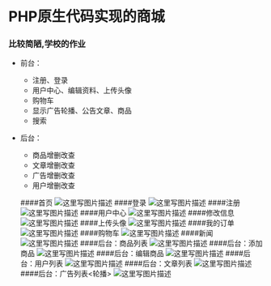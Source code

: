 # PHP原生代码实现的商城

### 比较简陋,学校的作业
- 前台：
  - 注册、登录
  - 用户中心、编辑资料、上传头像
  - 购物车
  - 显示广告轮播、公告文章、商品
  - 搜索
- 后台：
  - 商品增删改查
  - 文章增删改查
  - 广告增删改查
  - 用户增删改查


  ####首页
![这里写图片描述](http://img.blog.csdn.net/20170429221241015?watermark/2/text/aHR0cDovL2Jsb2cuY3Nkbi5uZXQvdTAxMjk5NTg1Ng==/font/5a6L5L2T/fontsize/400/fill/I0JBQkFCMA==/dissolve/70/gravity/SouthEast)
####登录
![这里写图片描述](http://img.blog.csdn.net/20170429221323281?watermark/2/text/aHR0cDovL2Jsb2cuY3Nkbi5uZXQvdTAxMjk5NTg1Ng==/font/5a6L5L2T/fontsize/400/fill/I0JBQkFCMA==/dissolve/70/gravity/SouthEast)
####注册
![这里写图片描述](http://img.blog.csdn.net/20170429221340636?watermark/2/text/aHR0cDovL2Jsb2cuY3Nkbi5uZXQvdTAxMjk5NTg1Ng==/font/5a6L5L2T/fontsize/400/fill/I0JBQkFCMA==/dissolve/70/gravity/SouthEast)
####用户中心
![这里写图片描述](http://img.blog.csdn.net/20170429221408595?watermark/2/text/aHR0cDovL2Jsb2cuY3Nkbi5uZXQvdTAxMjk5NTg1Ng==/font/5a6L5L2T/fontsize/400/fill/I0JBQkFCMA==/dissolve/70/gravity/SouthEast)
####修改信息
![这里写图片描述](http://img.blog.csdn.net/20170429221447779?watermark/2/text/aHR0cDovL2Jsb2cuY3Nkbi5uZXQvdTAxMjk5NTg1Ng==/font/5a6L5L2T/fontsize/400/fill/I0JBQkFCMA==/dissolve/70/gravity/SouthEast)
####上传头像
![这里写图片描述](http://img.blog.csdn.net/20170429221510404?watermark/2/text/aHR0cDovL2Jsb2cuY3Nkbi5uZXQvdTAxMjk5NTg1Ng==/font/5a6L5L2T/fontsize/400/fill/I0JBQkFCMA==/dissolve/70/gravity/SouthEast)
####我的订单
![这里写图片描述](http://img.blog.csdn.net/20170429221539283?watermark/2/text/aHR0cDovL2Jsb2cuY3Nkbi5uZXQvdTAxMjk5NTg1Ng==/font/5a6L5L2T/fontsize/400/fill/I0JBQkFCMA==/dissolve/70/gravity/SouthEast)
####购物车
![这里写图片描述](http://img.blog.csdn.net/20170429221631690?watermark/2/text/aHR0cDovL2Jsb2cuY3Nkbi5uZXQvdTAxMjk5NTg1Ng==/font/5a6L5L2T/fontsize/400/fill/I0JBQkFCMA==/dissolve/70/gravity/SouthEast)
####新闻
![这里写图片描述](http://img.blog.csdn.net/20170429222018738?watermark/2/text/aHR0cDovL2Jsb2cuY3Nkbi5uZXQvdTAxMjk5NTg1Ng==/font/5a6L5L2T/fontsize/400/fill/I0JBQkFCMA==/dissolve/70/gravity/SouthEast)
####后台：商品列表
![这里写图片描述](http://img.blog.csdn.net/20170429221654096?watermark/2/text/aHR0cDovL2Jsb2cuY3Nkbi5uZXQvdTAxMjk5NTg1Ng==/font/5a6L5L2T/fontsize/400/fill/I0JBQkFCMA==/dissolve/70/gravity/SouthEast)
####后台：添加商品
![这里写图片描述](http://img.blog.csdn.net/20170429221740081?watermark/2/text/aHR0cDovL2Jsb2cuY3Nkbi5uZXQvdTAxMjk5NTg1Ng==/font/5a6L5L2T/fontsize/400/fill/I0JBQkFCMA==/dissolve/70/gravity/SouthEast)
####后台：编辑商品
![这里写图片描述](http://img.blog.csdn.net/20170429221803565?watermark/2/text/aHR0cDovL2Jsb2cuY3Nkbi5uZXQvdTAxMjk5NTg1Ng==/font/5a6L5L2T/fontsize/400/fill/I0JBQkFCMA==/dissolve/70/gravity/SouthEast)
####后台：用户列表
![这里写图片描述](http://img.blog.csdn.net/20170429221824003?watermark/2/text/aHR0cDovL2Jsb2cuY3Nkbi5uZXQvdTAxMjk5NTg1Ng==/font/5a6L5L2T/fontsize/400/fill/I0JBQkFCMA==/dissolve/70/gravity/SouthEast)
####后台：文章列表
![这里写图片描述](http://img.blog.csdn.net/20170429221843816?watermark/2/text/aHR0cDovL2Jsb2cuY3Nkbi5uZXQvdTAxMjk5NTg1Ng==/font/5a6L5L2T/fontsize/400/fill/I0JBQkFCMA==/dissolve/70/gravity/SouthEast)
####后台：广告列表<轮播>
![这里写图片描述](http://img.blog.csdn.net/20170429221947724?watermark/2/text/aHR0cDovL2Jsb2cuY3Nkbi5uZXQvdTAxMjk5NTg1Ng==/font/5a6L5L2T/fontsize/400/fill/I0JBQkFCMA==/dissolve/70/gravity/SouthEast)

